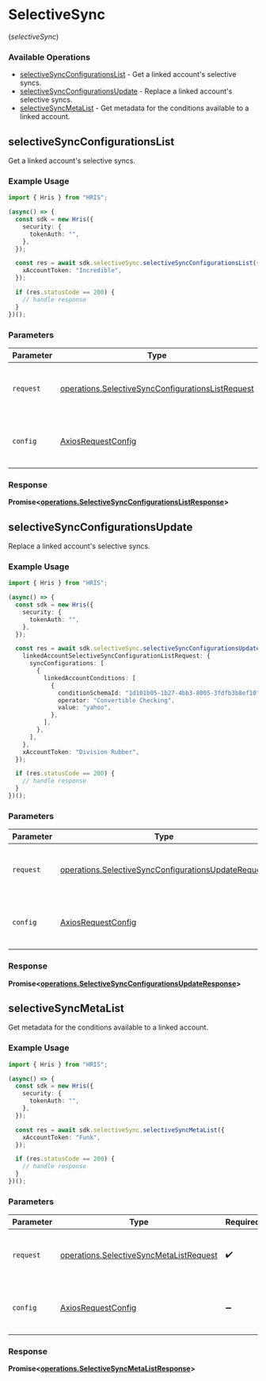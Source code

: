 # SelectiveSync
(*selectiveSync*)

### Available Operations

* [selectiveSyncConfigurationsList](#selectivesyncconfigurationslist) - Get a linked account's selective syncs.
* [selectiveSyncConfigurationsUpdate](#selectivesyncconfigurationsupdate) - Replace a linked account's selective syncs.
* [selectiveSyncMetaList](#selectivesyncmetalist) - Get metadata for the conditions available to a linked account.

## selectiveSyncConfigurationsList

Get a linked account's selective syncs.

### Example Usage

```typescript
import { Hris } from "HRIS";

(async() => {
  const sdk = new Hris({
    security: {
      tokenAuth: "",
    },
  });

  const res = await sdk.selectiveSync.selectiveSyncConfigurationsList({
    xAccountToken: "Incredible",
  });

  if (res.statusCode == 200) {
    // handle response
  }
})();
```

### Parameters

| Parameter                                                                                                              | Type                                                                                                                   | Required                                                                                                               | Description                                                                                                            |
| ---------------------------------------------------------------------------------------------------------------------- | ---------------------------------------------------------------------------------------------------------------------- | ---------------------------------------------------------------------------------------------------------------------- | ---------------------------------------------------------------------------------------------------------------------- |
| `request`                                                                                                              | [operations.SelectiveSyncConfigurationsListRequest](../../models/operations/selectivesyncconfigurationslistrequest.md) | :heavy_check_mark:                                                                                                     | The request object to use for the request.                                                                             |
| `config`                                                                                                               | [AxiosRequestConfig](https://axios-http.com/docs/req_config)                                                           | :heavy_minus_sign:                                                                                                     | Available config options for making requests.                                                                          |


### Response

**Promise<[operations.SelectiveSyncConfigurationsListResponse](../../models/operations/selectivesyncconfigurationslistresponse.md)>**


## selectiveSyncConfigurationsUpdate

Replace a linked account's selective syncs.

### Example Usage

```typescript
import { Hris } from "HRIS";

(async() => {
  const sdk = new Hris({
    security: {
      tokenAuth: "",
    },
  });

  const res = await sdk.selectiveSync.selectiveSyncConfigurationsUpdate({
    linkedAccountSelectiveSyncConfigurationListRequest: {
      syncConfigurations: [
        {
          linkedAccountConditions: [
            {
              conditionSchemaId: "1d101b05-1b27-4bb3-8005-3fdfb3b8ef10",
              operator: "Convertible Checking",
              value: "yahoo",
            },
          ],
        },
      ],
    },
    xAccountToken: "Division Rubber",
  });

  if (res.statusCode == 200) {
    // handle response
  }
})();
```

### Parameters

| Parameter                                                                                                                  | Type                                                                                                                       | Required                                                                                                                   | Description                                                                                                                |
| -------------------------------------------------------------------------------------------------------------------------- | -------------------------------------------------------------------------------------------------------------------------- | -------------------------------------------------------------------------------------------------------------------------- | -------------------------------------------------------------------------------------------------------------------------- |
| `request`                                                                                                                  | [operations.SelectiveSyncConfigurationsUpdateRequest](../../models/operations/selectivesyncconfigurationsupdaterequest.md) | :heavy_check_mark:                                                                                                         | The request object to use for the request.                                                                                 |
| `config`                                                                                                                   | [AxiosRequestConfig](https://axios-http.com/docs/req_config)                                                               | :heavy_minus_sign:                                                                                                         | Available config options for making requests.                                                                              |


### Response

**Promise<[operations.SelectiveSyncConfigurationsUpdateResponse](../../models/operations/selectivesyncconfigurationsupdateresponse.md)>**


## selectiveSyncMetaList

Get metadata for the conditions available to a linked account.

### Example Usage

```typescript
import { Hris } from "HRIS";

(async() => {
  const sdk = new Hris({
    security: {
      tokenAuth: "",
    },
  });

  const res = await sdk.selectiveSync.selectiveSyncMetaList({
    xAccountToken: "Funk",
  });

  if (res.statusCode == 200) {
    // handle response
  }
})();
```

### Parameters

| Parameter                                                                                          | Type                                                                                               | Required                                                                                           | Description                                                                                        |
| -------------------------------------------------------------------------------------------------- | -------------------------------------------------------------------------------------------------- | -------------------------------------------------------------------------------------------------- | -------------------------------------------------------------------------------------------------- |
| `request`                                                                                          | [operations.SelectiveSyncMetaListRequest](../../models/operations/selectivesyncmetalistrequest.md) | :heavy_check_mark:                                                                                 | The request object to use for the request.                                                         |
| `config`                                                                                           | [AxiosRequestConfig](https://axios-http.com/docs/req_config)                                       | :heavy_minus_sign:                                                                                 | Available config options for making requests.                                                      |


### Response

**Promise<[operations.SelectiveSyncMetaListResponse](../../models/operations/selectivesyncmetalistresponse.md)>**

